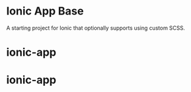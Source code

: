Ionic App Base
=====================

A starting project for Ionic that optionally supports using custom SCSS.


# ionic-app
# ionic-app
